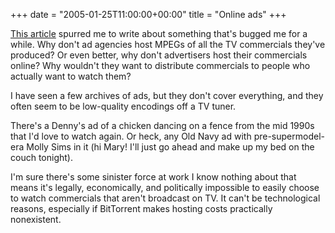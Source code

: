 +++
date = "2005-01-25T11:00:00+00:00"
title = "Online ads"
+++



[ This
article](http://www.clickz.com/experts/crm/analyze_data/print.php/3462651)
spurred me to write about something that's bugged me for a while. Why don't ad
agencies host MPEGs of all the TV commercials they've produced? Or even
better, why don't advertisers host their commercials online? Why wouldn't they
want to distribute commercials to people who actually want to watch them?

I have seen a few archives of ads, but they don't cover everything, and they
often seem to be low-quality encodings off a TV tuner.

There's a Denny's ad of a chicken dancing on a fence from the mid 1990s that
I'd love to watch again. Or heck, any Old Navy ad with pre-supermodel-era
Molly Sims in it (hi Mary! I'll just go ahead and make up my bed on the couch
tonight).

I'm sure there's some sinister force at work I know nothing about that means
it's legally, economically, and politically impossible to easily choose to
watch commercials that aren't broadcast on TV. It can't be technological
reasons, especially if BitTorrent makes hosting costs practically nonexistent.

